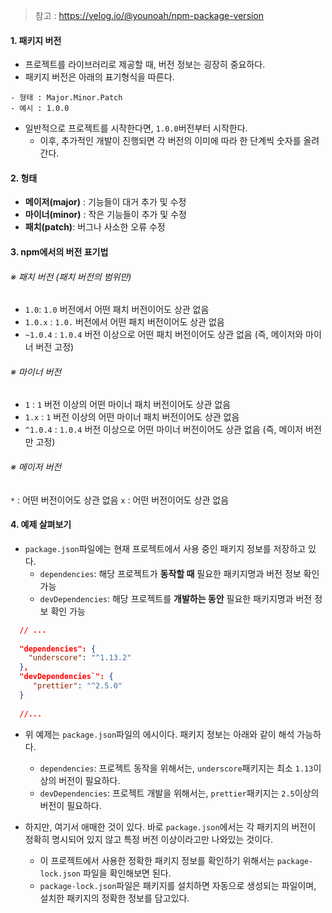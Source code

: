 
> 참고 : https://velog.io/@younoah/npm-package-version
#### 1. 패키지 버전

- 프로젝트를 라이브러리로 제공할 때, 버전 정보는 굉장히 중요하다.
- 패키지 버전은 아래의 표기형식을 따른다.

```null
- 형태 : Major.Minor.Patch
- 예시 : 1.0.0
```

- 일반적으로 프로젝트를 시작한다면, `1.0.0`버전부터 시작한다.
	- 이후, 추가적인 개발이 진행되면 각 버전의 이미에 따라 한 단계씩 숫자를 올려간다.


#### 2. 헝태

- **메이저(major)** : 기능들이 대거 추가 및 수정
- **마이너(minor)** : 작은 기능들이 추가 및 수정
- **패치(patch)**: 버그나 사소한 오류 수정


#### 3. npm에서의 버전 표기법

###### ※ 패치 버전 (패치 버전의 범위만)
- `1.0`: `1.0` 버전에서 어떤 패치 버전이어도 상관 없음
- `1.0.x` : `1.0.` 버전에서 어떤 패치 버전이어도 상관 없음
- `~1.0.4` : `1.0.4` 버전 이상으로 어떤 패치 버전이어도 상관 없음 (즉, 메이저와 마이너 버전 고정)

###### ※ 마이너 버전
- `1` : `1` 버전 이상의 어떤 마이너 패치 버전이어도 상관 없음
- `1.x` : `1` 버전 이상의 어떤 마이너 패치 버전이어도 상관 없음
- `^1.0.4` : `1.0.4` 버전 이상으로 어떤 마이너 버전이어도 상관 없음 (즉, 메이저 버전만 고정)

###### ※ 메이저 버전
`*` : 어떤 버전이어도 상관 없음
`x` : 어떤 버전이어도 상관 없음


#### 4. 예제 살펴보기

- `package.json`파일에는 현재 프로젝트에서 사용 중인 패키지 정보를 저장하고 있다. 
	- `dependencies`: 해당 프로젝트가 **동작할 때** 필요한 패키지명과 버전 정보 확인 가능
	- `devDependencies`: 해당 프로젝트를 **개발하는 동안** 필요한 패키지명과 버전 정보 확인 가능 

```json
  // ...
  
  "dependencies": {
    "underscore": "^1.13.2"
  },
  "devDependencies`": {
     "prettier": "^2.5.0"
  }
  
  //...
```

- 위 예제는 `package.json`파일의 에시이다. 패키지 정보는 아래와 같이 해석 가능하다.
	- `dependencies`: 프로젝트 동작을 위해서는, `underscore`패키지는 최소 `1.13`이상의 버전이 필요하다.
	- `devDependencies`: 프로젝트 개발을 위해서는, `prettier`패키지는 `2.5`이상의 버전이 필요하다.

- 하지만, 여기서 애매한 것이 있다. 바로 `package.json`에서는 각 패키지의 버전이 정확히 명시되어 있지 않고 특정 버전 이상이라고만 나와있는 것이다.
	- 이 프로젝트에서 사용한 정확한 패키지 정보를 확인하기 위해서는 `package-lock.json` 파일을 확인해보면 된다.
	- `package-lock.json`파일은 패키지를 설치하면 자동으로 생성되는 파일이며, 설치한 패키지의 정확한 정보를 담고있다.